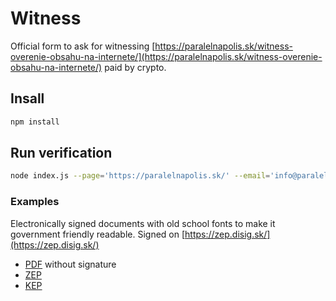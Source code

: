 # Witness

Official form to ask for witnessing [https://paralelnapolis.sk/witness-overenie-obsahu-na-internete/](https://paralelnapolis.sk/witness-overenie-obsahu-na-internete/) paid by crypto.

## Insall

```bash
npm install
```

## Run verification

```bash
node index.js --page='https://paralelnapolis.sk/' --email='info@paralelnapolis.sk' --witness='Mgr. Pavol Trávnik' --organisation='PARALELNÁ POLIS, občianske združenie IČO: 51221900, v.z. štatutárny orgán Mgr. Pavol Trávnik'
```



### Examples

Electronically signed documents with old school fonts to make it government friendly readable. Signed on [https://zep.disig.sk/](https://zep.disig.sk/)

- [PDF](https://raw.githubusercontent.com/ParalelnaPolis/witness/master/potvrdenie.pdf) without signature
- [ZEP](https://raw.githubusercontent.com/ParalelnaPolis/witness/master/potvrdenie.zep)
- [KEP](https://raw.githubusercontent.com/ParalelnaPolis/witness/master/potvrdenie_podpisany.pdf)